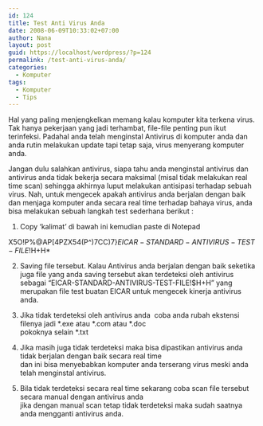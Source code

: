 ```yaml
---
id: 124
title: Test Anti Virus Anda
date: 2008-06-09T10:33:02+07:00
author: Nana
layout: post
guid: https://localhost/wordpress/?p=124
permalink: /test-anti-virus-anda/
categories:
  - Komputer
tags:
  - Komputer
  - Tips
---
```

Hal yang paling menjengkelkan memang kalau komputer kita terkena virus. Tak hanya pekerjaan yang jadi terhambat, file-file penting pun ikut terinfeksi. Padahal anda telah menginstal Antivirus di komputer anda dan anda rutin melakukan update tapi tetap saja, virus menyerang komputer anda.

Jangan dulu salahkan antivirus, siapa tahu anda menginstal antivirus dan antivirus anda tidak bekerja secara maksimal (misal tidak melakukan real time scan) sehingga akhirnya luput melakukan antisipasi terhadap sebuah virus. Nah, untuk mengecek apakah antivirus anda berjalan dengan baik dan menjaga komputer anda secara real time terhadap bahaya virus, anda bisa melakukan sebuah langkah test sederhana berikut :

1. Copy ‘kalimat’ di bawah ini kemudian paste di Notepad

X5O!P%@AP[4PZX54(P^)7CC)7}$EICAR-STANDARD-ANTIVIRUS-TEST-FILE!$H+H*

2. Saving file tersebut. Kalau Antivirus anda berjalan dengan baik seketika juga file yang anda saving tersebut akan terdeteksi oleh antivirus sebagai “EICAR-STANDARD-ANTIVIRUS-TEST-FILE!$H+H” yang merupakan file test buatan EICAR untuk mengecek kinerja antivirus anda.

3. Jika tidak terdeteksi oleh antivirus anda  coba anda rubah ekstensi filenya jadi \*.exe atau \*.com atau *.doc  
pokoknya selain *.txt

4. Jika masih juga tidak terdeteksi maka bisa dipastikan antivirus anda tidak berjalan dengan baik secara real time  
dan ini bisa menyebabkan komputer anda terserang virus meski anda telah menginstal antivirus.

5. Bila tidak terdeteksi secara real time sekarang coba scan file tersebut secara manual dengan antivirus anda  
jika dengan manual scan tetap tidak terdeteksi maka sudah saatnya anda mengganti antivirus anda.
